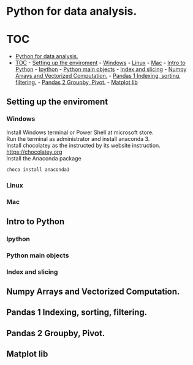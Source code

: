 Python for data analysis.  
==========================

# TOC

- [Python for data analysis.](#python-for-data-analysis)
- [TOC](#toc)
        - [Setting up the enviroment](#setting-up-the-enviroment)
                - [Windows](#windows)
                - [Linux](#linux)
                - [Mac](#mac)
        - [Intro to Python](#intro-to-python)
                - [Ipython](#ipython)
                - [Python main objects](#python-main-objects)
                - [Index and slicing](#index-and-slicing)
        - [Numpy Arrays and Vectorized Computation.](#numpy-arrays-and-vectorized-computation)
        - [Pandas 1 Indexing, sorting, filtering.](#pandas-1-indexing-sorting-filtering)
        - [Pandas 2  Groupby, Pivot.](#pandas-2--groupby-pivot)
        - [Matplot lib](#matplot-lib)

## Setting up the enviroment   

### Windows  

Install Windows terminal or Power Shell at microsoft store.  
Run the terminal as administrator and install anaconda 3.  
Install chocolatey as the instructed by its website instruction.  
https://chocolatey.org  
Install the Anaconda package  
```bash
choco install anaconda3
```
### Linux 

### Mac 

## Intro to Python   
### Ipython  
### Python main objects    
### Index and slicing  

## Numpy Arrays and Vectorized Computation.  

## Pandas 1 Indexing, sorting, filtering.  

## Pandas 2  Groupby, Pivot.  

## Matplot lib  



